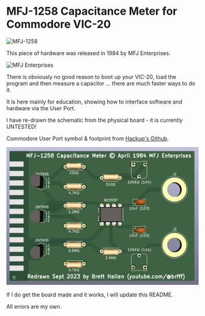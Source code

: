 # MFJ-1258 Capacitance Meter for Commodore VIC-20

![MFJ-1258](Photos/MFJ-1258_PCB1.jpg)

This piece of hardware was released in 1984 by MFJ Enterprises.<br>

![MFJ Enterprises](Photos/MFJ-1258_Box1.jpg)

There is obviously no good reason to boot up your VIC-20, load the program and then measure a
capacitor ... there are much faster ways to do it.<br>

It is here mainly for education, showing how to interface software and hardware via the User Port.<br>

I have re-drawn the schematic from the physical board - it is currently UNTESTED!<br>

Commodore User Port symbol & footprint from [Hackup's Github](https://github.com/hackup/HackupNet-KiCad-Libraries).<br>

![New MFJ-1258](Redrawn_MFJ-1258_Board.png)

If I do get the board made and it works, I will update this README.<br>

All errors are my own.<br>